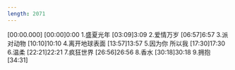 ```yaml
---
length: 2071
---
```

[00:00.000]
[00:00]0:00 1.盛夏光年
[03:09]3:09 2.爱情万岁
[06:57]6:57 3.派对动物
[10:10]10:10 4.离开地球表面
[13:57]13:57 5.因为你 所以我
[17:30]17:30 6.温柔
[22:21]22:21 7.疯狂世界
[26:56]26:56 8.香水
[30:18]30:18 9.拥抱
[34:31]